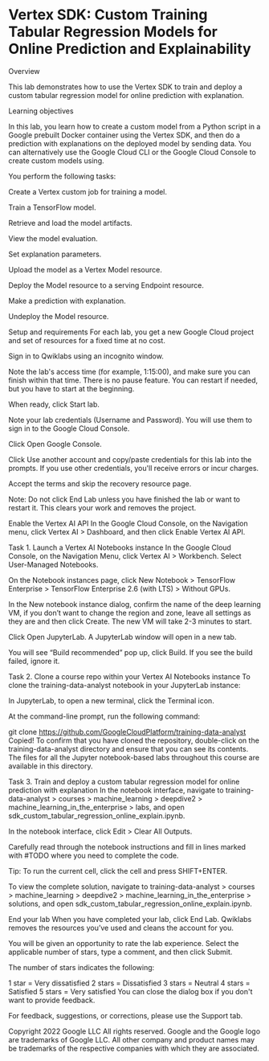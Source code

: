 
# Vertex SDK: Custom Training Tabular Regression Models for Online Prediction and Explainability

Overview

This lab demonstrates how to use the Vertex SDK to train and deploy a custom tabular regression model for online prediction with explanation.

Learning objectives

In this lab, you learn how to create a custom model from a Python script in a Google prebuilt Docker container using the Vertex SDK, and then do a prediction with explanations on the deployed model by sending data. You can alternatively use the Google Cloud CLI or the Google Cloud Console to create custom models using.

You perform the following tasks:

Create a Vertex custom job for training a model.

Train a TensorFlow model.

Retrieve and load the model artifacts.

View the model evaluation.

Set explanation parameters.

Upload the model as a Vertex Model resource.

Deploy the Model resource to a serving Endpoint resource.

Make a prediction with explanation.

Undeploy the Model resource.

Setup and requirements
For each lab, you get a new Google Cloud project and set of resources for a fixed time at no cost.

Sign in to Qwiklabs using an incognito window.

Note the lab's access time (for example, 1:15:00), and make sure you can finish within that time.
There is no pause feature. You can restart if needed, but you have to start at the beginning.

When ready, click Start lab.

Note your lab credentials (Username and Password). You will use them to sign in to the Google Cloud Console.

Click Open Google Console.

Click Use another account and copy/paste credentials for this lab into the prompts.
If you use other credentials, you'll receive errors or incur charges.

Accept the terms and skip the recovery resource page.

Note: Do not click End Lab unless you have finished the lab or want to restart it. This clears your work and removes the project.

Enable the Vertex AI API
In the Google Cloud Console, on the Navigation menu, click Vertex AI > Dashboard, and then click Enable Vertex AI API.

Task 1. Launch a Vertex AI Notebooks instance
In the Google Cloud Console, on the Navigation Menu, click Vertex AI > Workbench. Select User-Managed Notebooks.

On the Notebook instances page, click New Notebook > TensorFlow Enterprise > TensorFlow Enterprise 2.6 (with LTS) > Without GPUs.

In the New notebook instance dialog, confirm the name of the deep learning VM, if you don’t want to change the region and zone, leave all settings as they are and then click Create. The new VM will take 2-3 minutes to start.

Click Open JupyterLab.
A JupyterLab window will open in a new tab.

You will see “Build recommended” pop up, click Build. If you see the build failed, ignore it.

Task 2. Clone a course repo within your Vertex AI Notebooks instance
To clone the training-data-analyst notebook in your JupyterLab instance:

In JupyterLab, to open a new terminal, click the Terminal icon.

At the command-line prompt, run the following command:

git clone https://github.com/GoogleCloudPlatform/training-data-analyst
Copied!
To confirm that you have cloned the repository, double-click on the training-data-analyst directory and ensure that you can see its contents.
The files for all the Jupyter notebook-based labs throughout this course are available in this directory.

Task 3. Train and deploy a custom tabular regression model for online prediction with explanation
In the notebook interface, navigate to training-data-analyst > courses > machine_learning > deepdive2 > machine_learning_in_the_enterprise > labs, and open sdk_custom_tabular_regression_online_explain.ipynb.

In the notebook interface, click Edit > Clear All Outputs.

Carefully read through the notebook instructions and fill in lines marked with #TODO where you need to complete the code.

Tip: To run the current cell, click the cell and press SHIFT+ENTER.

To view the complete solution, navigate to training-data-analyst > courses > machine_learning > deepdive2 > machine_learning_in_the_enterprise > solutions, and open sdk_custom_tabular_regression_online_explain.ipynb.

End your lab
When you have completed your lab, click End Lab. Qwiklabs removes the resources you’ve used and cleans the account for you.

You will be given an opportunity to rate the lab experience. Select the applicable number of stars, type a comment, and then click Submit.

The number of stars indicates the following:

1 star = Very dissatisfied
2 stars = Dissatisfied
3 stars = Neutral
4 stars = Satisfied
5 stars = Very satisfied
You can close the dialog box if you don't want to provide feedback.

For feedback, suggestions, or corrections, please use the Support tab.

Copyright 2022 Google LLC All rights reserved. Google and the Google logo are trademarks of Google LLC. All other company and product names may be trademarks of the respective companies with which they are associated.
